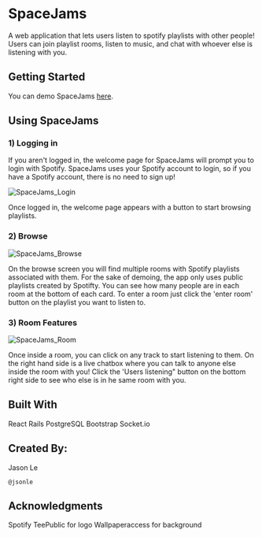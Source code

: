 # SpaceJams
A web application that lets users listen to spotify playlists with other people! Users can join playlist rooms, listen to music, and chat with whoever else is listening with you.

## Getting Started
You can demo SpaceJams [here](https://petsmatch-frontend.herokuapp.com/). 

## Using SpaceJams

### 1) Logging in
If you aren't logged in, the welcome page for SpaceJams will prompt you to login with Spotify. SpaceJams uses your Spotify account to login, so if you have a Spotify account, there is no need to sign up! 

![SpaceJams_Login](https://media.giphy.com/media/H27I8r4oDm3ZqhnTqs/source.gif)

Once logged in, the welcome page appears with a button to start browsing playlists.

### 2) Browse

![SpaceJams_Browse](https://media.giphy.com/media/YqVXB554GfJZ6zrim4/source.gif)

On the browse screen you will find multiple rooms with Spotify playlists associated with them. For the sake of demoing, the app only uses public playlists created by Spotifty. You can see how many people are in each room at the bottom of each card. To enter a room just click the 'enter room' button on the playlist you want to listen to.

### 3) Room Features

![SpaceJams_Room](https://media.giphy.com/media/h7iCc89oNqfdyFUPnb/source.gif)

Once inside a room, you can click on any track to start listening to them. On the right hand side is a live chatbox where you can talk to anyone else inside the room with you! Click the 'Users listening" button on the bottom right side to see who else is in he same room with you.

## Built With
React
Rails
PostgreSQL
Bootstrap
Socket.io


## Created By:
Jason Le
```
@jsonle
```

## Acknowledgments
Spotify
TeePublic for logo
Wallpaperaccess for background